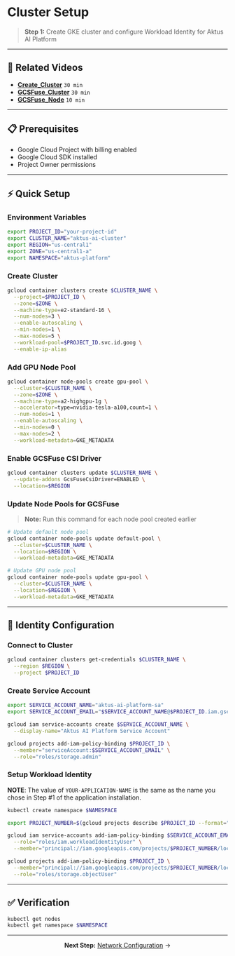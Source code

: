 # Cluster Setup
> **Step 1:** Create GKE cluster and configure Workload Identity for Aktus AI Platform

---

## 🎥 Related Videos
- **[Create_Cluster](https://drive.google.com/file/d/1jN72wLWiD_R-nyb-ry0W6oLpD9LY16Rv/view?usp=sharing)** `30 min`
- **[GCSFuse_Cluster](https://drive.google.com/file/d/19wrUxLJXTvxQqUjrmbE3bfO3EHhNuvZh/view?usp=sharing)** `30 min`
- **[GCSFuse_Node](https://drive.google.com/file/d/1z2T3Al1JHzTSJB_VwrAz7C1XL636UfQw/view?usp=sharing)** `10 min`

---

## 📋 Prerequisites

- Google Cloud Project with billing enabled
- Google Cloud SDK installed
- Project Owner permissions

---

## ⚡ Quick Setup

### Environment Variables
```bash
export PROJECT_ID="your-project-id"
export CLUSTER_NAME="aktus-ai-cluster"
export REGION="us-central1"
export ZONE="us-central1-a"
export NAMESPACE="aktus-platform"
```

### Create Cluster
```bash
gcloud container clusters create $CLUSTER_NAME \
  --project=$PROJECT_ID \
  --zone=$ZONE \
  --machine-type=e2-standard-16 \
  --num-nodes=3 \
  --enable-autoscaling \
  --min-nodes=1 \
  --max-nodes=5 \
  --workload-pool=$PROJECT_ID.svc.id.goog \
  --enable-ip-alias
```

### Add GPU Node Pool
```bash
gcloud container node-pools create gpu-pool \
  --cluster=$CLUSTER_NAME \
  --zone=$ZONE \
  --machine-type=a2-highgpu-1g \
  --accelerator=type=nvidia-tesla-a100,count=1 \
  --num-nodes=1 \
  --enable-autoscaling \
  --min-nodes=0 \
  --max-nodes=2 \
  --workload-metadata=GKE_METADATA
```

### Enable GCSFuse CSI Driver
```bash
gcloud container clusters update $CLUSTER_NAME \
  --update-addons GcsFuseCsiDriver=ENABLED \
  --location=$REGION
```

### Update Node Pools for GCSFuse
> **Note:** Run this command for each node pool created earlier

```bash
# Update default node pool
gcloud container node-pools update default-pool \
  --cluster=$CLUSTER_NAME \
  --location=$REGION \
  --workload-metadata=GKE_METADATA

# Update GPU node pool
gcloud container node-pools update gpu-pool \
  --cluster=$CLUSTER_NAME \
  --location=$REGION \
  --workload-metadata=GKE_METADATA
```

---

## 🔐 Identity Configuration

### Connect to Cluster
```bash
gcloud container clusters get-credentials $CLUSTER_NAME \
  --region $REGION \
  --project $PROJECT_ID
```

### Create Service Account
```bash
export SERVICE_ACCOUNT_NAME="aktus-ai-platform-sa"
export SERVICE_ACCOUNT_EMAIL="$SERVICE_ACCOUNT_NAME@$PROJECT_ID.iam.gserviceaccount.com"

gcloud iam service-accounts create $SERVICE_ACCOUNT_NAME \
  --display-name="Aktus AI Platform Service Account"

gcloud projects add-iam-policy-binding $PROJECT_ID \
  --member="serviceAccount:$SERVICE_ACCOUNT_EMAIL" \
  --role="roles/storage.admin"
```

### Setup Workload Identity

**NOTE**: The value of `YOUR-APPLICATION-NAME` is the same as the name you chose in Step #1 of the application installation.
```bash
kubectl create namespace $NAMESPACE

export PROJECT_NUMBER=$(gcloud projects describe $PROJECT_ID --format="value(projectNumber)")

gcloud iam service-accounts add-iam-policy-binding $SERVICE_ACCOUNT_EMAIL \
  --role="roles/iam.workloadIdentityUser" \
  --member="principal://iam.googleapis.com/projects/$PROJECT_NUMBER/locations/global/workloadIdentityPools/$PROJECT_ID.svc.id.goog/subject/ns/$NAMESPACE/sa/<YOUR-APPLICATION-NAME>-serviceaccount"

gcloud projects add-iam-policy-binding $PROJECT_ID \
  --member="principal://iam.googleapis.com/projects/$PROJECT_NUMBER/locations/global/workloadIdentityPools/$PROJECT_ID.svc.id.goog/subject/ns/$NAMESPACE/sa/<YOUR-APPLICATION-NAME>-serviceaccount" \
  --role="roles/storage.objectUser"
```

---

## ✅ Verification

```bash
kubectl get nodes
kubectl get namespace $NAMESPACE
```

---

<div align="center">

**Next Step:** [Network Configuration](network-configuration.md) →

</div>